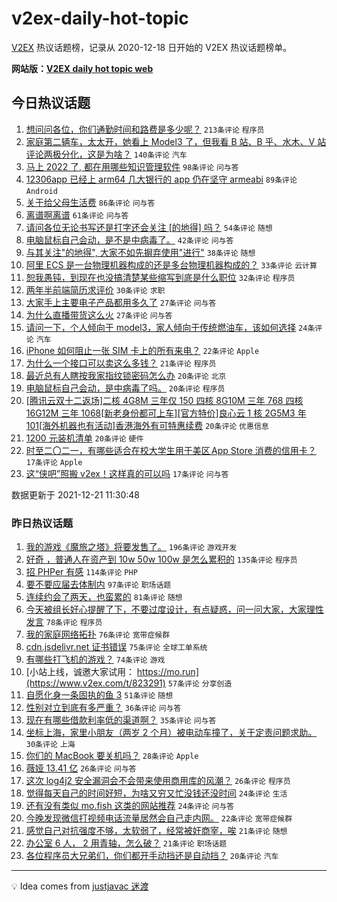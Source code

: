 # v2ex-daily-hot-topic

[V2EX](https://www.v2ex.com/) 热议话题榜，记录从 2020-12-18 日开始的 V2EX 热议话题榜单。

**网站版：[V2EX daily hot topic web](https://boojack.github.io/v2ex-daily-hot-topic-web/)**

## 今日热议话题

<!-- TODAY BEGIN -->

1. [想问问各位，你们通勤时间和路费是多少呢？](https://www.v2ex.com/t/823452) `213条评论` `程序员`
1. [家庭第二辆车，太太开，她看上 Model3 了，但我看 B 站、B 乎、水木、V 站评论两极分化，这是为啥？](https://www.v2ex.com/t/823449) `140条评论` `汽车`
1. [马上 2022 了, 都在用哪些知识管理软件](https://www.v2ex.com/t/823484) `98条评论` `问与答`
1. [12306app 已经上 arm64 几大银行的 app 仍在坚守 armeabi](https://www.v2ex.com/t/823445) `89条评论` `Android`
1. [关于给父母生活费](https://www.v2ex.com/t/823465) `86条评论` `问与答`
1. [离谱啊离谱](https://www.v2ex.com/t/823563) `61条评论` `问与答`
1. [请问各位无论书写还是打字还会关注 [的地得] 吗？](https://www.v2ex.com/t/823547) `54条评论` `随想`
1. [电脑鼠标自己会动，是不是中病毒了。](https://www.v2ex.com/t/823473) `42条评论` `问与答`
1. [与其关注"的地得", 大家不如先摒弃使用"进行"](https://www.v2ex.com/t/823581) `38条评论` `随想`
1. [阿里 ECS 是一台物理机器构成的还是多台物理机器构成的？](https://www.v2ex.com/t/823538) `33条评论` `云计算`
1. [恕我愚钝，到现在也没搞清楚某些缩写到底是什么职位](https://www.v2ex.com/t/823553) `32条评论` `程序员`
1. [两年半前端简历求评价](https://www.v2ex.com/t/823574) `30条评论` `求职`
1. [大家手上主要电子产品都用多久了](https://www.v2ex.com/t/823523) `27条评论` `问与答`
1. [为什么直播带货这么火](https://www.v2ex.com/t/823448) `27条评论` `问与答`
1. [请问一下，个人倾向于 model3，家人倾向于传统燃油车，该如何选择](https://www.v2ex.com/t/823501) `24条评论` `汽车`
1. [iPhone 如何阻止一张 SIM 卡上的所有来电？](https://www.v2ex.com/t/823503) `22条评论` `Apple`
1. [为什么一个接口可以卖这么多钱？](https://www.v2ex.com/t/823483) `21条评论` `程序员`
1. [最近总有人瞎按我家指纹锁密码怎么办](https://www.v2ex.com/t/823566) `20条评论` `北京`
1. [电脑鼠标自己会动，是中病毒了吗。](https://www.v2ex.com/t/823555) `20条评论` `程序员`
1. [[腾讯云双十二返场]二核 4G8M 三年仅 150 四核 8G10M 三年 768 四核 16G12M 三年 1068[新老身份都可上车][官方特价]良心云 1 核 2G5M3 年 101[海外机器也有活动]香港海外有可特惠续费](https://www.v2ex.com/t/823469) `20条评论` `优惠信息`
1. [1200 元装机清单](https://www.v2ex.com/t/823455) `20条评论` `硬件`
1. [时至二〇二一，有哪些适合在校大学生用于美区 App Store 消费的信用卡？](https://www.v2ex.com/t/823540) `17条评论` `Apple`
1. [这“侠吧”照搬 v2ex！这样真的可以吗](https://www.v2ex.com/t/823534) `17条评论` `问与答`

数据更新于 2021-12-21 11:30:48

<!-- TODAY END -->

### 昨日热议话题

<!-- YESTERDAY BEGIN -->

1. [我的游戏《魔旅之塔》将要发售了。](https://www.v2ex.com/t/823323) `196条评论` `游戏开发`
1. [好奇 ，普通人在资产到 10w 50w 100w 是怎么累积的](https://www.v2ex.com/t/823275) `135条评论` `程序员`
1. [招 PHPer 有感](https://www.v2ex.com/t/823282) `114条评论` `PHP`
1. [要不要应届去体制内](https://www.v2ex.com/t/823309) `97条评论` `职场话题`
1. [连续约会了两天，也蛮累的](https://www.v2ex.com/t/823224) `81条评论` `随想`
1. [今天被组长好心提醒了下，不要过度设计，有点疑惑，问一问大家，大家理性发言](https://www.v2ex.com/t/823347) `78条评论` `程序员`
1. [我的家庭网络拓扑](https://www.v2ex.com/t/823321) `76条评论` `宽带症候群`
1. [cdn.jsdelivr.net 证书错误](https://www.v2ex.com/t/823281) `75条评论` `全球工单系统`
1. [有哪些打飞机的游戏？](https://www.v2ex.com/t/823221) `74条评论` `游戏`
1. [小站上线，诚邀大家试用： https://mo.run](https://www.v2ex.com/t/823291) `57条评论` `分享创造`
1. [自愿化身一条固执的鱼 3](https://www.v2ex.com/t/823222) `51条评论` `随想`
1. [性别对立到底有多严重？](https://www.v2ex.com/t/823413) `36条评论` `问与答`
1. [现在有哪些借款利率低的渠道啊？](https://www.v2ex.com/t/823233) `35条评论` `问与答`
1. [坐标上海，家里小朋友（两岁 2 个月）被电动车撞了，关于定责问题求助。](https://www.v2ex.com/t/823360) `30条评论` `上海`
1. [你们的 MacBook 要关机吗？](https://www.v2ex.com/t/823406) `28条评论` `Apple`
1. [薇娅 13.41 亿](https://www.v2ex.com/t/823359) `26条评论` `问与答`
1. [这次 log4j2 安全漏洞会不会带来使用商用库的风潮？](https://www.v2ex.com/t/823314) `26条评论` `程序员`
1. [觉得每天自己的时间好短，为啥又穷又忙没钱还没时间](https://www.v2ex.com/t/823340) `24条评论` `生活`
1. [还有没有类似 mo.fish 这类的网站推荐](https://www.v2ex.com/t/823232) `24条评论` `问与答`
1. [今晚发现微信打视频电话流量居然会自己走内网。](https://www.v2ex.com/t/823427) `22条评论` `宽带症候群`
1. [感觉自己对抗强度不够，太软弱了，经常被奸商宰，唉](https://www.v2ex.com/t/823356) `21条评论` `随想`
1. [办公室 6 人， 2 用青轴，怎么破？](https://www.v2ex.com/t/823330) `21条评论` `职场话题`
1. [各位程序员大兄弟们，你们都开手动挡还是自动挡？](https://www.v2ex.com/t/823332) `20条评论` `汽车`

<!-- YESTERDAY END -->

---

💡 Idea comes from [justjavac 迷渡](https://github.com/justjavac/)
